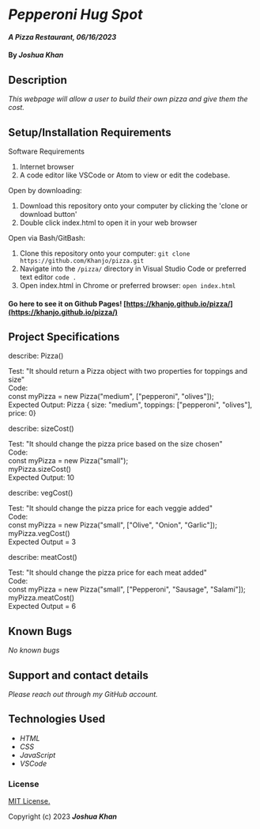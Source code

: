 # _Pepperoni Hug Spot_

#### _A Pizza Restaurant, 06/16/2023_

#### By _**Joshua Khan**_

## Description

_This webpage will allow a user to build their own pizza and give them the cost._

## Setup/Installation Requirements

Software Requirements
1. Internet browser
2. A code editor like VSCode or Atom to view or edit the codebase.

Open by downloading:
1. Download this repository onto your computer by clicking the 'clone or download button'
2. Double click index.html to open it in your web browser

Open via Bash/GitBash:
1. Clone this repository onto your computer:
`git clone https://github.com/Khanjo/pizza.git`
2. Navigate into the `/pizza/` directory in Visual Studio Code or preferred text editor
`code .`
3. Open index.html in Chrome or preferred browser:
`open index.html`

#### Go here to see it on Github Pages! [https://khanjo.github.io/pizza/](https://khanjo.github.io/pizza/)

## Project Specifications

describe: Pizza()  
  
Test: "It should return a Pizza object with two properties for toppings and size"  
Code:  
const myPizza = new Pizza("medium", ["pepperoni", "olives"]);  
Expected Output: Pizza { size: "medium", toppings: ["pepperoni", "olives"], price: 0}   
  
describe: sizeCost()  
  
Test: "It should change the pizza price based on the size chosen"  
Code:  
const myPizza = new Pizza("small");  
myPizza.sizeCost()  
Expected Output: 10  
  
describe: vegCost()  
  
Test: "It should change the pizza price for each veggie added"  
Code:  
const myPizza = new Pizza("small", ["Olive", "Onion", "Garlic"]);  
myPizza.vegCost()  
Expected Output = 3  
  
describe: meatCost()  
  
Test: "It should change the pizza price for each meat added"  
Code:  
const myPizza = new Pizza("small", ["Pepperoni", "Sausage", "Salami"]);  
myPizza.meatCost()  
Expected Output = 6  

## Known Bugs

_No known bugs_

## Support and contact details

_Please reach out through my GitHub account._

## Technologies Used

* _HTML_
* _CSS_
* _JavaScript_
* _VSCode_

### License

[MIT License.](https://opensource.org/license/mit/)

Copyright (c) 2023 **_Joshua Khan_**

